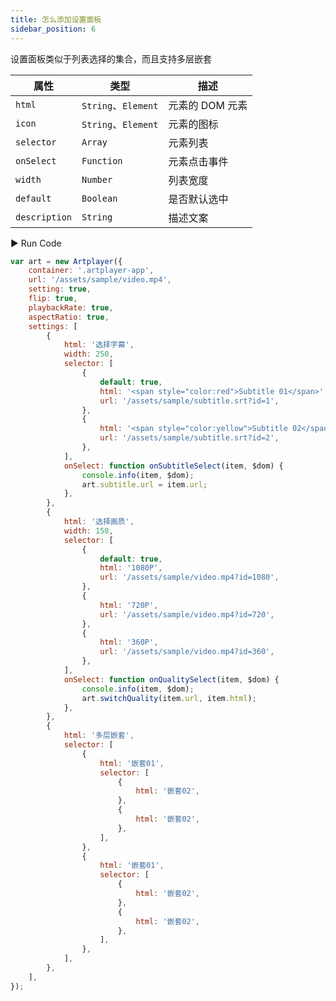 ```yaml
---
title: 怎么添加设置面板
sidebar_position: 6
---
```


设置面板类似于列表选择的集合，而且支持多层嵌套

| 属性          | 类型                | 描述            |
| ------------- | ------------------- | --------------- |
| `html`        | `String`、`Element` | 元素的 DOM 元素 |
| `icon`        | `String`、`Element` | 元素的图标      |
| `selector`    | `Array`             | 元素列表        |
| `onSelect`    | `Function`          | 元素点击事件    |
| `width`       | `Number`            | 列表宽度        |
| `default`     | `Boolean`           | 是否默认选中    |
| `description` | `String`            | 描述文案        |

<div className="run-code">▶ Run Code</div>

```js
var art = new Artplayer({
    container: '.artplayer-app',
    url: '/assets/sample/video.mp4',
    setting: true,
    flip: true,
    playbackRate: true,
    aspectRatio: true,
    settings: [
        {
            html: '选择字幕',
            width: 250,
            selector: [
                {
                    default: true,
                    html: '<span style="color:red">Subtitle 01</span>',
                    url: '/assets/sample/subtitle.srt?id=1',
                },
                {
                    html: '<span style="color:yellow">Subtitle 02</span>',
                    url: '/assets/sample/subtitle.srt?id=2',
                },
            ],
            onSelect: function onSubtitleSelect(item, $dom) {
                console.info(item, $dom);
                art.subtitle.url = item.url;
            },
        },
        {
            html: '选择画质',
            width: 150,
            selector: [
                {
                    default: true,
                    html: '1080P',
                    url: '/assets/sample/video.mp4?id=1080',
                },
                {
                    html: '720P',
                    url: '/assets/sample/video.mp4?id=720',
                },
                {
                    html: '360P',
                    url: '/assets/sample/video.mp4?id=360',
                },
            ],
            onSelect: function onQualitySelect(item, $dom) {
                console.info(item, $dom);
                art.switchQuality(item.url, item.html);
            },
        },
        {
            html: '多层嵌套',
            selector: [
                {
                    html: '嵌套01',
                    selector: [
                        {
                            html: '嵌套02',
                        },
                        {
                            html: '嵌套02',
                        },
                    ],
                },
                {
                    html: '嵌套01',
                    selector: [
                        {
                            html: '嵌套02',
                        },
                        {
                            html: '嵌套02',
                        },
                    ],
                },
            ],
        },
    ],
});
```

